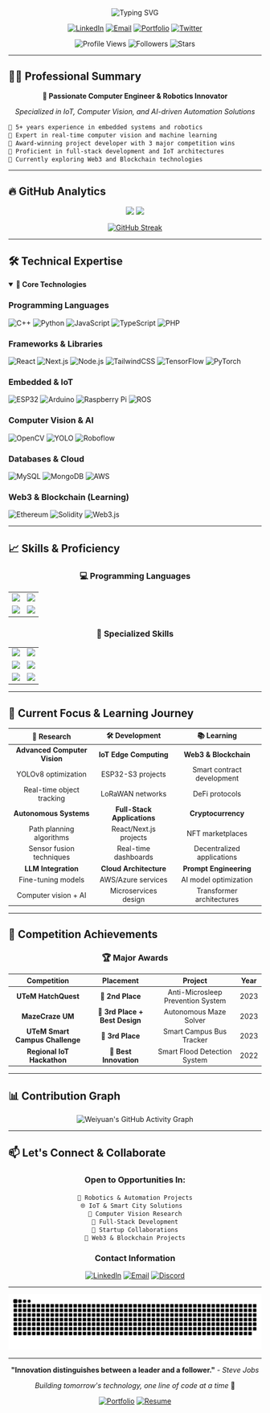 <!-- 🚀 Professional Header -->
<div align="center">
  <img src="https://readme-typing-svg.herokuapp.com?font=Fira+Code&size=28&duration=3000&pause=1000&color=00D4AA&center=true&vCenter=true&width=600&height=60&lines=Hi+there!+I'm+Weiyuan+Ooi+👋;Computer+Engineer+%26+Robotics+Enthusiast;Building+the+Future+with+Code+%26+AI" alt="Typing SVG" />
</div>

<!-- Enhanced Badges Section -->
<div align="center">
  
[![LinkedIn](https://img.shields.io/badge/LinkedIn-0077B5?style=for-the-badge&logo=linkedin&logoColor=white)](https://linkedin.com/in/yourprofile)
[![Email](https://img.shields.io/badge/Email-D14836?style=for-the-badge&logo=gmail&logoColor=white)](mailto:weiyuanooi88@gmail.com)
[![Portfolio](https://img.shields.io/badge/Portfolio-FF5722?style=for-the-badge&logo=todoist&logoColor=white)](#)
[![Twitter](https://img.shields.io/badge/Twitter-1DA1F2?style=for-the-badge&logo=twitter&logoColor=white)](https://twitter.com/YourHandle)

![Profile Views](https://komarev.com/ghpvc/?username=WyOoi&color=brightgreen&style=for-the-badge)
![Followers](https://img.shields.io/github/followers/WyOoi?style=for-the-badge&color=orange)
![Stars](https://img.shields.io/github/stars/WyOoi?style=for-the-badge&color=yellow)

</div>

---

## 👨‍💻 Professional Summary

<div align="center">

**🎯 Passionate Computer Engineer & Robotics Innovator**

*Specialized in IoT, Computer Vision, and AI-driven Automation Solutions*

</div>

```
🔹 5+ years experience in embedded systems and robotics
🔹 Expert in real-time computer vision and machine learning
🔹 Award-winning project developer with 3 major competition wins
🔹 Proficient in full-stack development and IoT architectures
🔹 Currently exploring Web3 and Blockchain technologies
```

---

## 🔥 GitHub Analytics

<div align="center">
  
<img height="180em" src="https://github-readme-stats.vercel.app/api?username=WyOoi&show_icons=true&theme=github_dark&hide_border=true&count_private=true&include_all_commits=true" />
<img height="180em" src="https://github-readme-stats.vercel.app/api/top-langs/?username=WyOoi&layout=compact&theme=github_dark&hide_border=true&langs_count=8" />

</div>

<div align="center">
  
[![GitHub Streak](https://streak-stats.demolab.com/?user=WyOoi&theme=github-dark-blue&hide_border=true)](https://git.io/streak-stats)

</div>

---

## 🛠️ Technical Expertise

<details open>
<summary><b>🎯 Core Technologies</b></summary>

### **Programming Languages**
![C++](https://img.shields.io/badge/C++-00599C?style=flat-square&logo=c%2B%2B&logoColor=white)
![Python](https://img.shields.io/badge/Python-3776AB?style=flat-square&logo=python&logoColor=white)
![JavaScript](https://img.shields.io/badge/JavaScript-F7DF1E?style=flat-square&logo=javascript&logoColor=black)
![TypeScript](https://img.shields.io/badge/TypeScript-007ACC?style=flat-square&logo=typescript&logoColor=white)
![PHP](https://img.shields.io/badge/PHP-777BB4?style=flat-square&logo=php&logoColor=white)

### **Frameworks & Libraries**
![React](https://img.shields.io/badge/React-20232A?style=flat-square&logo=react&logoColor=61DAFB)
![Next.js](https://img.shields.io/badge/Next.js-000000?style=flat-square&logo=next.js&logoColor=white)
![Node.js](https://img.shields.io/badge/Node.js-43853D?style=flat-square&logo=node.js&logoColor=white)
![TailwindCSS](https://img.shields.io/badge/Tailwind_CSS-38B2AC?style=flat-square&logo=tailwind-css&logoColor=white)
![TensorFlow](https://img.shields.io/badge/TensorFlow-FF6F00?style=flat-square&logo=tensorflow&logoColor=white)
![PyTorch](https://img.shields.io/badge/PyTorch-EE4C2C?style=flat-square&logo=pytorch&logoColor=white)

### **Embedded & IoT**
![ESP32](https://img.shields.io/badge/ESP32-000000?style=flat-square&logo=espressif&logoColor=white)
![Arduino](https://img.shields.io/badge/Arduino-00979D?style=flat-square&logo=arduino&logoColor=white)
![Raspberry Pi](https://img.shields.io/badge/Raspberry%20Pi-A22846?style=flat-square&logo=raspberry%20pi&logoColor=white)
![ROS](https://img.shields.io/badge/ROS-22314E?style=flat-square&logo=ros&logoColor=white)

### **Computer Vision & AI**
![OpenCV](https://img.shields.io/badge/OpenCV-27338e?style=flat-square&logo=opencv&logoColor=white)
![YOLO](https://img.shields.io/badge/YOLOv8-00FFFF?style=flat-square&logo=yolo&logoColor=black)
![Roboflow](https://img.shields.io/badge/Roboflow-6D28D9?style=flat-square&logo=roboflow&logoColor=white)

### **Databases & Cloud**
![MySQL](https://img.shields.io/badge/MySQL-00000F?style=flat-square&logo=mysql&logoColor=white)
![MongoDB](https://img.shields.io/badge/MongoDB-4EA94B?style=flat-square&logo=mongodb&logoColor=white)
![AWS](https://img.shields.io/badge/AWS-232F3E?style=flat-square&logo=amazon-aws&logoColor=white)

### **Web3 & Blockchain (Learning)**
![Ethereum](https://img.shields.io/badge/Ethereum-3C3C3D?style=flat-square&logo=ethereum&logoColor=white)
![Solidity](https://img.shields.io/badge/Solidity-363636?style=flat-square&logo=solidity&logoColor=white)
![Web3.js](https://img.shields.io/badge/Web3.js-F16822?style=flat-square&logo=web3.js&logoColor=white)

</details>

---

## 📈 Skills & Proficiency

<div align="center">

### **💻 Programming Languages**
<table align="center">
<tr>
<td align="center"><img src="https://img.shields.io/badge/C++-Expert-00599C?style=for-the-badge&logo=c%2B%2B&logoColor=white" /></td>
<td align="center"><img src="https://img.shields.io/badge/Python-Expert-3776AB?style=for-the-badge&logo=python&logoColor=white" /></td>
</tr>
<tr>
<td align="center"><img src="https://img.shields.io/badge/JavaScript-Advanced-F7DF1E?style=for-the-badge&logo=javascript&logoColor=black" /></td>
<td align="center"><img src="https://img.shields.io/badge/TypeScript-Advanced-007ACC?style=for-the-badge&logo=typescript&logoColor=white" /></td>
</tr>
</table>

### **🎯 Specialized Skills**
<table align="center">
<tr>
<td align="center"><img src="https://img.shields.io/badge/Computer_Vision-Expert-27338e?style=for-the-badge&logo=opencv&logoColor=white" /></td>
<td align="center"><img src="https://img.shields.io/badge/IoT_Development-Expert-00979D?style=for-the-badge&logo=arduino&logoColor=white" /></td>
</tr>
<tr>
<td align="center"><img src="https://img.shields.io/badge/Robotics-Advanced-A22846?style=for-the-badge&logo=raspberry-pi&logoColor=white" /></td>
<td align="center"><img src="https://img.shields.io/badge/Machine_Learning-Advanced-FF6F00?style=for-the-badge&logo=tensorflow&logoColor=white" /></td>
</tr>
<tr>
<td align="center"><img src="https://img.shields.io/badge/Web3-Learning-3C3C3D?style=for-the-badge&logo=ethereum&logoColor=white" /></td>
<td align="center"><img src="https://img.shields.io/badge/Blockchain-Learning-F2A900?style=for-the-badge&logo=bitcoin&logoColor=white" /></td>
</tr>
</table>

</div>

---

## 🎯 Current Focus & Learning Journey

<div align="center">

| 🔬 Research | 🛠️ Development | 📚 Learning |
|:---:|:---:|:---:|
| **Advanced Computer Vision** | **IoT Edge Computing** | **Web3 & Blockchain** |
| YOLOv8 optimization | ESP32-S3 projects | Smart contract development |
| Real-time object tracking | LoRaWAN networks | DeFi protocols |
| **Autonomous Systems** | **Full-Stack Applications** | **Cryptocurrency** |
| Path planning algorithms | React/Next.js projects | NFT marketplaces |
| Sensor fusion techniques | Real-time dashboards | Decentralized applications |
| **LLM Integration** | **Cloud Architecture** | **Prompt Engineering** |
| Fine-tuning models | AWS/Azure services | AI model optimization |
| Computer vision + AI | Microservices design | Transformer architectures |

</div>

---

## 🚀 Competition Achievements

<div align="center">

### 🏆 Major Awards

| Competition | Placement | Project | Year |
|:---:|:---:|:---:|:---:|
| **UTeM HatchQuest** | 🥈 **2nd Place** | Anti-Microsleep Prevention System | 2023 |
| **MazeCraze UM** | 🥉 **3rd Place + Best Design** | Autonomous Maze Solver | 2023 |
| **UTeM Smart Campus Challenge** | 🥉 **3rd Place** | Smart Campus Bus Tracker | 2023 |
| **Regional IoT Hackathon** | 🏅 **Best Innovation** | Smart Flood Detection System | 2022 |

</div>

---

## 📊 Contribution Graph

<div align="center">
  
![Weiyuan's GitHub Activity Graph](https://github-readme-activity-graph.vercel.app/graph?username=WyOoi&theme=github-compact&hide_border=true)

</div>

---

## 📫 Let's Connect & Collaborate

<div align="center">

### **Open to Opportunities In:**

```
🤝 Robotics & Automation Projects
🌐 IoT & Smart City Solutions  
🔬 Computer Vision Research
💼 Full-Stack Development
🚀 Startup Collaborations
🔗 Web3 & Blockchain Projects
```

### **Contact Information**

[![LinkedIn](https://img.shields.io/badge/LinkedIn-Professional_Profile-0077B5?style=for-the-badge&logo=linkedin)](https://linkedin.com/in/yourprofile)
[![Email](https://img.shields.io/badge/Email-Let's_Discuss-D14836?style=for-the-badge&logo=gmail)](mailto:weiyuanooi88@gmail.com)
[![Discord](https://img.shields.io/badge/Discord-Weiyuan%231234-5865F2?style=for-the-badge&logo=discord&logoColor=white)](#)

</div>

<div align="center">

---

<img src="https://raw.githubusercontent.com/platane/snk/output/github-contribution-grid-snake-dark.svg" alt="Snake animation" />

---

**"Innovation distinguishes between a leader and a follower."** - *Steve Jobs*

*Building tomorrow's technology, one line of code at a time* 🚀

[![Portfolio](https://img.shields.io/badge/Portfolio-Visit_My_Work-FF5722?style=for-the-badge&logo=firefox-browser&logoColor=white)](#)
[![Resume](https://img.shields.io/badge/Resume-Download_PDF-4285F4?style=for-the-badge&logo=google-drive&logoColor=white)](#)

</div> 
